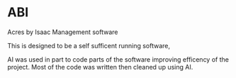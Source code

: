 # ABI
Acres by Isaac Management software

This is designed to be a self sufficent running software, 

AI was used in part to code parts of the software improving efficency of the project. Most of the code was written then cleaned up using AI.
